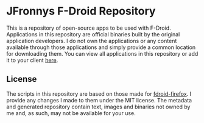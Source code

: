 # JFronnys F-Droid Repository
This is a repository of open-source apps to be used with F-Droid.
Applications in this repository are official binaries built by the original application developers.
I do not own the applications or any content available through those applications and simply provide a common location for downloading them.
You can view all applications in this repository or add it to your client [here](https://jfronny.github.io/fdroid/repo?fingerprint=937AD37D4C667BC0FFD48C4B26B35141BC3683EA0282B005B89CBB703AE3A587).

## License
The scripts in this repository are based on those made for [fdroid-firefox](https://gitlab.com/rfc2822/fdroid-firefox).
I provide any changes I made to them under the MIT license.
The metadata and generated repository contain text, images and binaries not owned by me and, as such, may not be available for your use.